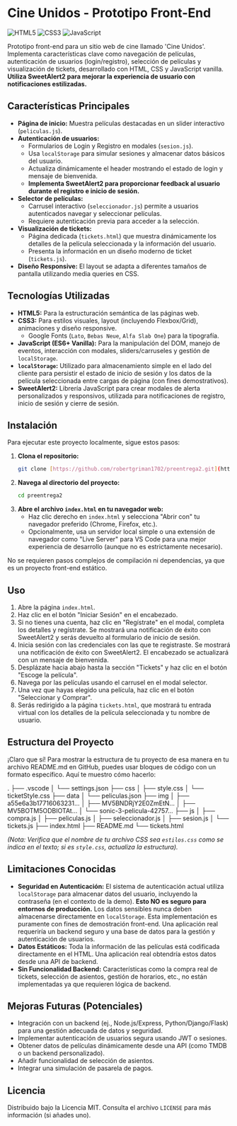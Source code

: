 # Cine Unidos - Prototipo Front-End

![HTML5](https://img.shields.io/badge/HTML5-E34F26?style=for-the-badge&logo=html5&logoColor=white)
![CSS3](https://img.shields.io/badge/CSS3-1572B6?style=for-the-badge&logo=css3&logoColor=white)
![JavaScript](https://img.shields.io/badge/JavaScript-F7DF1E?style=for-the-badge&logo=javascript&logoColor=black)

Prototipo front-end para un sitio web de cine llamado 'Cine Unidos'. Implementa características clave como navegación de películas, autenticación de usuarios (login/registro), selección de películas y visualización de tickets, desarrollado con HTML, CSS y JavaScript vanilla.  **Utiliza SweetAlert2 para mejorar la experiencia de usuario con notificaciones estilizadas.**

## Características Principales

* **Página de inicio:** Muestra películas destacadas en un slider interactivo (`peliculas.js`).
* **Autenticación de usuarios:**
    * Formularios de Login y Registro en modales (`sesion.js`).
    * Usa `localStorage` para simular sesiones y almacenar datos básicos del usuario.
    * Actualiza dinámicamente el header mostrando el estado de login y mensaje de bienvenida.
    * **Implementa SweetAlert2 para proporcionar feedback al usuario durante el registro e inicio de sesión.**
* **Selector de películas:**
    * Carrusel interactivo (`seleccionador.js`) permite a usuarios autenticados navegar y seleccionar películas.
    * Requiere autenticación previa para acceder a la selección.
* **Visualización de tickets:**
    * Página dedicada (`tickets.html`) que muestra dinámicamente los detalles de la película seleccionada y la información del usuario.
    * Presenta la información en un diseño moderno de ticket (`tickets.js`).
* **Diseño Responsive:** El layout se adapta a diferentes tamaños de pantalla utilizando media queries en CSS.

## Tecnologías Utilizadas

* **HTML5:** Para la estructuración semántica de las páginas web.
* **CSS3:** Para estilos visuales, layout (incluyendo Flexbox/Grid), animaciones y diseño responsive.
    * Google Fonts (`Lato`, `Bebas Neue`, `Alfa Slab One`) para la tipografía.
* **JavaScript (ES6+ Vanilla):** Para la manipulación del DOM, manejo de eventos, interacción con modales, sliders/carruseles y gestión de `localStorage`.
* **`localStorage`:** Utilizado para almacenamiento simple en el lado del cliente para persistir el estado de inicio de sesión y los datos de la película seleccionada entre cargas de página (con fines demostrativos).
* **SweetAlert2:** Librería JavaScript para crear modales de alerta personalizados y responsivos, utilizada para notificaciones de registro, inicio de sesión y cierre de sesión.

## Instalación

Para ejecutar este proyecto localmente, sigue estos pasos:

1.  **Clona el repositorio:**
    ```bash
    git clone [https://github.com/robertgriman1702/preentrega2.git](https://github.com/robertgriman1702/preentrega2.git)
    ```
2.  **Navega al directorio del proyecto:**
    ```bash
    cd preentrega2
    ```
3.  **Abre el archivo `index.html` en tu navegador web:**
    * Haz clic derecho en `index.html` y selecciona "Abrir con" tu navegador preferido (Chrome, Firefox, etc.).
    * Opcionalmente, usa un servidor local simple o una extensión de navegador como "Live Server" para VS Code para una mejor experiencia de desarrollo (aunque no es estrictamente necesario).

No se requieren pasos complejos de compilación ni dependencias, ya que es un proyecto front-end estático.

## Uso

1.  Abre la página `index.html`.
2.  Haz clic en el botón "Iniciar Sesión" en el encabezado.
3.  Si no tienes una cuenta, haz clic en "Regístrate" en el modal, completa los detalles y regístrate. Se mostrará una notificación de éxito con SweetAlert2 y serás devuelto al formulario de inicio de sesión.
4.  Inicia sesión con las credenciales con las que te registraste. Se mostrará una notificación de éxito con SweetAlert2. El encabezado se actualizará con un mensaje de bienvenida.
5.  Desplázate hacia abajo hasta la sección "Tickets" y haz clic en el botón "Escoge la película".
6.  Navega por las películas usando el carrusel en el modal selector.
7.  Una vez que hayas elegido una película, haz clic en el botón "Seleccionar y Comprar".
8.  Serás redirigido a la página `tickets.html`, que mostrará tu entrada virtual con los detalles de la película seleccionada y tu nombre de usuario.

## Estructura del Proyecto

¡Claro que sí! Para mostrar la estructura de tu proyecto de esa manera en tu archivo README.md en GitHub, puedes usar bloques de código con un formato específico. Aquí te muestro cómo hacerlo:

.
├── .vscode
│   └── settings.json
├── css
│   ├── style.css
│   └── ticketStyle.css
├── data
│   └── peliculas.json
├── img
│   ├── a55e6a3b17716063231...
│   ├── MV5BNDRjY2E0ZmEtN...
│   ├── MV5BOTM5ODBIOTAt...
│   └── sonic-3-pelicula-42757...
├── js
│   ├── compra.js
│   ├── peliculas.js
│   ├── seleccionador.js
│   ├── sesion.js
│   └── tickets.js
├── index.html
├── README.md
└── tickets.html

*(Nota: Verifica que el nombre de tu archivo CSS sea `estilos.css` como se indica en el texto; si es `style.css`, actualiza la estructura).*

## Limitaciones Conocidas

* **Seguridad en Autenticación:** El sistema de autenticación actual utiliza `localStorage` para almacenar datos del usuario, incluyendo la contraseña (en el contexto de la demo). **Esto NO es seguro para entornos de producción.** Los datos sensibles nunca deben almacenarse directamente en `localStorage`. Esta implementación es puramente con fines de demostración front-end. Una aplicación real requeriría un backend seguro y una base de datos para la gestión y autenticación de usuarios.
* **Datos Estáticos:** Toda la información de las películas está codificada directamente en el HTML. Una aplicación real obtendría estos datos desde una API de backend.
* **Sin Funcionalidad Backend:** Características como la compra real de tickets, selección de asientos, gestión de horarios, etc., no están implementadas ya que requieren lógica de backend.

## Mejoras Futuras (Potenciales)

* Integración con un backend (ej., Node.js/Express, Python/Django/Flask) para una gestión adecuada de datos y seguridad.
* Implementar autenticación de usuarios segura usando JWT o sesiones.
* Obtener datos de películas dinámicamente desde una API (como TMDB o un backend personalizado).
* Añadir funcionalidad de selección de asientos.
* Integrar una simulación de pasarela de pagos.

## Licencia

Distribuido bajo la Licencia MIT. Consulta el archivo `LICENSE` para más información (si añades uno).